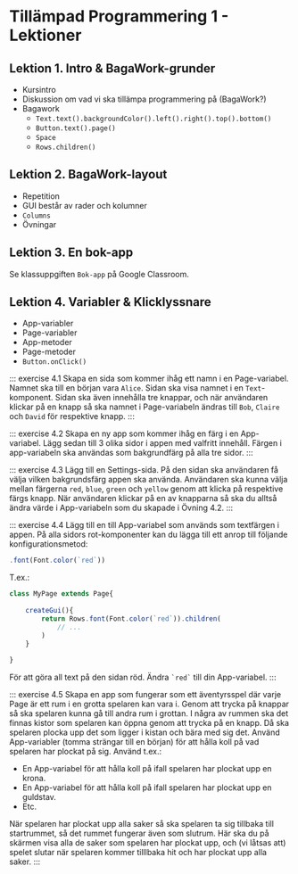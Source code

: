 # Tillämpad Programmering 1 - Lektioner

## Lektion 1. Intro & BagaWork-grunder
* Kursintro
* Diskussion om vad vi ska tillämpa programmering på (BagaWork?)
* Bagawork
	* `Text.text().backgroundColor().left().right().top().bottom()`
	* `Button.text().page()`
	* `Space`
	* `Rows.children()`




## Lektion 2. BagaWork-layout
* Repetition
* GUI består av rader och kolumner
* `Columns`
* Övningar




## Lektion 3. En bok-app
Se klassuppgiften `Bok-app` på Google Classroom.




## Lektion 4. Variabler & Klicklyssnare
* App-variabler
* Page-variabler
* App-metoder
* Page-metoder
* `Button.onClick()`

::: exercise 4.1
Skapa en sida som kommer ihåg ett namn i en Page-variabel. Namnet ska till en början vara `Alice`. Sidan ska visa namnet i en `Text`-komponent. Sidan ska även innehålla tre knappar, och när användaren klickar på en knapp så ska namnet i Page-variabeln ändras till `Bob`, `Claire` och `David` för respektive knapp.
:::

::: exercise 4.2
Skapa en ny app som kommer ihåg en färg i en App-variabel. Lägg sedan till 3 olika sidor i appen med valfritt innehåll. Färgen i app-variabeln ska användas som bakgrundfärg på alla tre sidor.
:::

::: exercise 4.3
Lägg till en Settings-sida. På den sidan ska användaren få välja vilken bakgrundsfärg appen ska använda. Användaren ska kunna välja mellan färgerna `red`, `blue`, `green` och `yellow` genom att klicka på respektive färgs knapp. När användaren klickar på en av knapparna så ska du alltså ändra värde i App-variabeln som du skapade i Övning 4.2.
:::

::: exercise 4.4
Lägg till en till App-variabel som används som textfärgen i appen. På alla sidors rot-komponenter kan du lägga till ett anrop till följande konfigurationsmetod:

```js
.font(Font.color(`red`))
```

T.ex.:

```js
class MyPage extends Page{
	
	createGui(){
		return Rows.font(Font.color(`red`)).children(
			// ...
		)
	}
	
}
```

För att göra all text på den sidan röd. Ändra `` `red` `` till din App-variabel.
:::

::: exercise 4.5
Skapa en app som fungerar som ett äventyrsspel där varje Page är ett rum i en grotta spelaren kan vara i. Genom att trycka på knappar så ska spelaren kunna gå till andra rum i grottan. I några av rummen ska det finnas kistor som spelaren kan öppna genom att trycka på en knapp. Då ska spelaren plocka upp det som ligger i kistan och bära med sig det. Använd App-variabler (tomma strängar till en början) för att hålla koll på vad spelaren har plockat på sig. Använd t.ex.:

* En App-variabel för att hålla koll på ifall spelaren har plockat upp en krona.
* En App-variabel för att hålla koll på ifall spelaren har plockat upp en guldstav.
* Etc.

När spelaren har plockat upp alla saker så ska spelaren ta sig tillbaka till startrummet, så det rummet fungerar även som slutrum. Här ska du på skärmen visa alla de saker som spelaren har plockat upp, och (vi låtsas att) spelet slutar när spelaren kommer tilllbaka hit och har plockat upp alla saker.
:::


<!--

## Lektion 5. Nummer & Matematik
* Skapa nummer
* `+`, `-`, `*`, `/`


-->